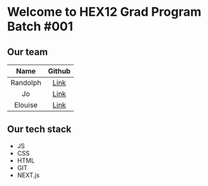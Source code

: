 # Welcome to HEX12 Grad Program Batch #001

## Our team

|   Name   |  Github   |
|:--------:| :---: |
| Randolph | [Link](https://github.com/randolphpark)   |
|    Jo    | [Link](https://github.com/tuohuang-li)   |
| Elouise | [Link](https://github.com/elouisegaff) |

## Our tech stack
- JS
- CSS
- HTML
- GIT
- NEXT.js
